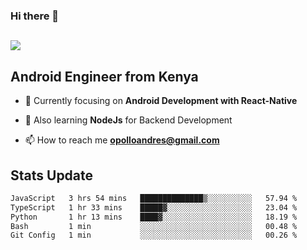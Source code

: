 ### Hi there 👋
<h2 align="left"><img src="https://readme-typing-svg.herokuapp.com?color='blue'&lines=I'm+Andrew+Opollo😊;Welcome+to+my+Github😜"> </h2>

## Android Engineer from Kenya


- 🌱 Currently focusing on **Android Development with React-Native**

- 🔭 Also learning **NodeJs** for Backend Development

- 📫 How to reach me **opolloandres@gmail.com**


## Stats Update
<!--START_SECTION:waka-->

```txt
JavaScript   3 hrs 54 mins   ██████████████▒░░░░░░░░░░   57.94 %
TypeScript   1 hr 33 mins    █████▓░░░░░░░░░░░░░░░░░░░   23.04 %
Python       1 hr 13 mins    ████▓░░░░░░░░░░░░░░░░░░░░   18.19 %
Bash         1 min           ░░░░░░░░░░░░░░░░░░░░░░░░░   00.48 %
Git Config   1 min           ░░░░░░░░░░░░░░░░░░░░░░░░░   00.26 %
```

<!--END_SECTION:waka-->


